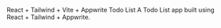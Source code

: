 React + Tailwind + Vite + Appwrite Todo List
A Todo List app built using React + Tailwind + Appwrite.
